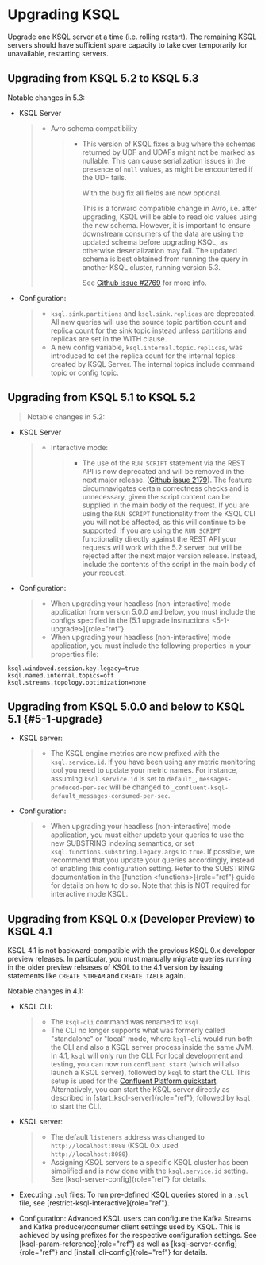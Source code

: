 ---
---
Upgrading KSQL
==============

Upgrade one KSQL server at a time (i.e. rolling restart). The remaining
KSQL servers should have sufficient spare capacity to take over
temporarily for unavailable, restarting servers.

Upgrading from KSQL 5.2 to KSQL 5.3
-----------------------------------

Notable changes in 5.3:

-   KSQL Server

    > -   Avro schema compatibility
    >
    >     > -   This version of KSQL fixes a bug where the schemas
    >     >     returned by UDF and UDAFs might not be marked as
    >     >     nullable. This can cause serialization issues in the
    >     >     presence of `null` values, as might be encountered if
    >     >     the UDF fails.
    >     >
    >     >     With the bug fix all fields are now optional.
    >     >
    >     >     This is a forward compatible change in Avro, i.e. after
    >     >     upgrading, KSQL will be able to read old values using
    >     >     the new schema. However, it is important to ensure
    >     >     downstream consumers of the data are using the updated
    >     >     schema before upgrading KSQL, as otherwise
    >     >     deserialization may fail. The updated schema is best
    >     >     obtained from running the query in another KSQL cluster,
    >     >     running version 5.3.
    >     >
    >     >     See [Github issue
    >     >     \#2769](https://github.com/confluentinc/ksql/pull/2769)
    >     >     for more info.
    >     >
-   Configuration:

    > -   `ksql.sink.partitions` and `ksql.sink.replicas` are
    >     deprecated. All new queries will use the source topic
    >     partition count and replica count for the sink topic instead
    >     unless partitions and replicas are set in the WITH clause.
    > -   A new config variable, `ksql.internal.topic.replicas`, was
    >     introduced to set the replica count for the internal topics
    >     created by KSQL Server. The internal topics include command
    >     topic or config topic.

Upgrading from KSQL 5.1 to KSQL 5.2
-----------------------------------

> Notable changes in 5.2:

-   KSQL Server

    > -   Interactive mode:
    >
    >     > -   The use of the `RUN SCRIPT` statement via the REST API
    >     >     is now deprecated and will be removed in the next major
    >     >     release. ([Github issue
    >     >     2179](https://github.com/confluentinc/ksql/issues/2179)).
    >     >     The feature circumnavigates certain correctness checks
    >     >     and is unnecessary, given the script content can be
    >     >     supplied in the main body of the request. If you are
    >     >     using the `RUN SCRIPT` functionality from the KSQL CLI
    >     >     you will not be affected, as this will continue to be
    >     >     supported. If you are using the `RUN SCRIPT`
    >     >     functionality directly against the REST API your
    >     >     requests will work with the 5.2 server, but will be
    >     >     rejected after the next major version release. Instead,
    >     >     include the contents of the script in the main body of
    >     >     your request.
    >
-   Configuration:

    > -   When upgrading your headless (non-interactive) mode
    >     application from version 5.0.0 and below, you must include the
    >     configs specified in the
    >     [5.1 upgrade instructions \<5-1-upgrade\>]{role="ref"}.
    > -   When upgrading your headless (non-interactive) mode
    >     application, you must include the following properties in your
    >     properties file:

<!-- -->

    ksql.windowed.session.key.legacy=true
    ksql.named.internal.topics=off
    ksql.streams.topology.optimization=none

Upgrading from KSQL 5.0.0 and below to KSQL 5.1 {#5-1-upgrade}
-----------------------------------------------

-   KSQL server:

    > -   The KSQL engine metrics are now prefixed with the
    >     `ksql.service.id`. If you have been using any metric
    >     monitoring tool you need to update your metric names. For
    >     instance, assuming `ksql.service.id` is set to `default_`,
    >     `messages-produced-per-sec` will be changed to
    >     `_confluent-ksql-default_messages-consumed-per-sec`.

-   Configuration:

    > -   When upgrading your headless (non-interactive) mode
    >     application, you must either update your queries to use the
    >     new SUBSTRING indexing semantics, or set
    >     `ksql.functions.substring.legacy.args` to `true`. If possible,
    >     we recommend that you update your queries accordingly, instead
    >     of enabling this configuration setting. Refer to the SUBSTRING
    >     documentation in the [function \<functions\>]{role="ref"}
    >     guide for details on how to do so. Note that this is NOT
    >     required for interactive mode KSQL.

Upgrading from KSQL 0.x (Developer Preview) to KSQL 4.1
-------------------------------------------------------

KSQL 4.1 is not backward-compatible with the previous KSQL 0.x developer
preview releases. In particular, you must manually migrate queries
running in the older preview releases of KSQL to the 4.1 version by
issuing statements like `CREATE STREAM` and `CREATE TABLE` again.

Notable changes in 4.1:

-   KSQL CLI:

    > -   The `ksql-cli` command was renamed to `ksql`.
    > -   The CLI no longer supports what was formerly called
    >     \"standalone\" or \"local\" mode, where `ksql-cli` would run
    >     both the CLI and also a KSQL server process inside the same
    >     JVM. In 4.1, `ksql` will only run the CLI. For local
    >     development and testing, you can now run `confluent start`
    >     (which will also launch a KSQL server), followed by `ksql` to
    >     start the CLI. This setup is used for the [Confluent Platform
    >     quickstart](https://docs.confluent.io/current/quickstart/index.html).
    >     Alternatively, you can start the KSQL server directly as
    >     described in [start\_ksql-server]{role="ref"}, followed by
    >     `ksql` to start the CLI.

-   KSQL server:

    > -   The default `listeners` address was changed to
    >     `http://localhost:8088` (KSQL 0.x used
    >     `http://localhost:8080`).
    > -   Assigning KSQL servers to a specific KSQL cluster has been
    >     simplified and is now done with the `ksql.service.id` setting.
    >     See [ksql-server-config]{role="ref"} for details.

-   Executing `.sql` files: To run pre-defined KSQL queries stored in a
    `.sql` file, see [restrict-ksql-interactive]{role="ref"}.
-   Configuration: Advanced KSQL users can configure the Kafka Streams
    and Kafka producer/consumer client settings used by KSQL. This is
    achieved by using prefixes for the respective configuration
    settings. See [ksql-param-reference]{role="ref"} as well as
    [ksql-server-config]{role="ref"} and
    [install\_cli-config]{role="ref"} for details.
